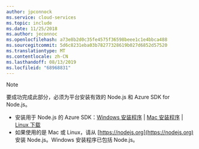 ```yaml
---
author: jpconnock
ms.service: cloud-services
ms.topic: include
ms.date: 11/25/2018
ms.author: jeconnoc
ms.openlocfilehash: a73e8b2d0c35fe4575f36598beee1c1e4bbca488
ms.sourcegitcommit: 5d6c8231eba03b78277328619b027d6852d57520
ms.translationtype: MT
ms.contentlocale: zh-CN
ms.lasthandoff: 08/13/2019
ms.locfileid: "68968831"
---
```

> [!NOTE]
> 要成功完成此部分，必须为平台安装有效的 Node.js 和 Azure SDK for Node.js。
> 
> * 安装用于 Node.js 的 Azure SDK：[Windows 安装程序](https://go.microsoft.com/fwlink/?LinkId=254279) | [Mac 安装程序](https://go.microsoft.com/fwlink/?LinkId=253471) | [Linux 下载](https://go.microsoft.com/fwlink/?LinkId=253472)
> * 如果使用的是 Mac 或 Linux，请从 [https://nodejs.org](https://nodejs.org) 安装 Node.js。Windows 安装程序已包括 Node.js。
> 
> 
